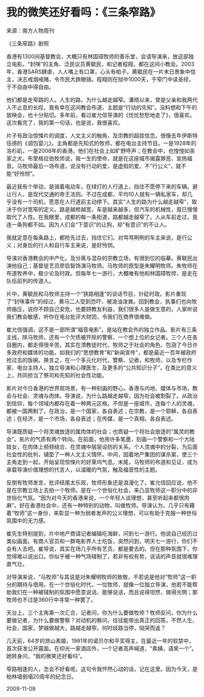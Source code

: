 # 我的微笑还好看吗：《三条窄路》

   来源：南方人物周刊

   《三条窄路》剧照
    
   香港有1300间基督教会，大概只有林国璋牧师的善乐堂，会请导演来，放这部独立电影。“封咪”的主角、泛民议员黄毓民，和记者程翔，都在这间小教会。2003年，香港SARS肆虐，人人嘴上有口罩，心头有帕子。黄毓民在一片末日景象中信主，决志戒烟戒赌，令市民大跌眼镜。程翔则在狱中1000天，于窄门中读圣经，于不自由中得自由。

   他们都是走窄路的人。人生的路，为什么越走越窄。潘晓以来，曾是父亲和我两代人不止息的长叹。我有幸在这间教会布道，主题是“行动的先知”。没料想和下午的放映会，也十分贴切。多年前，看过崔允信导演的《忧忧愁愁地走了》，很喜欢。这次看完了，我的第一句话，也是说，我很喜欢。
   
   片子有政治惊悚片的调度，人文主义的触角，及宗教的超拔信念。很像去年伊斯特伍德的《调包婴儿》。主角都是先知式的牧师，都在电台主持节目。一是1928年的洛杉矶，一是2008年的香港。他们在社会上如旷野呼声；在教会中，也惶惶如丧家之犬。布里格拉伯牧师说，我一生的使命，就是在这座城市揭露罪恶、宣扬福音。马牧师最后一场布道，说没有行动的爱，是虚假的爱。不“行公义”，就不能“好怜悯”。
   
   最近我有个举动，是骑着电动车，在绿灯的人行道上，挡住不愿停下来的车辆。避让行人，是现代交通的帝王法则。不过在成都，平均10人就有一辆私家车，却几乎没有一个司机，愿意在人行道前主动停下。其实“人生的路为什么越走越窄”，取决于你对宽窄的定义。路是越修越宽，车是越来越多，但汽车的机械性，竟已慢慢取代了人性。在我眼里，成都的每一条街道，路都越走越窄了。人从车前走过，竟连一条狗都不如。因为人们会“下意识”的让狗，却“有意识”的不让人。
   
   我就定意在每条路上，都抢先过去，挡住它们。对骂骂咧咧的车主来说，是行公义；对身后的行人和自行车主来说，是好怜悯。
   
   导演对香港教会的中产化，及分离与混杂的宗教立场，有很到位的临摹。黄毓民出演他自己；基督徒艺员廖启智饰演马牧师。马牧师的原型是朱耀明牧师。朱牧师在布道牧养中，极少论及时政。但每年七一游行，大概唯有他和林国璋牧师，是走在队伍前列的传道人。
   
   片中，黄毓民和马牧师主持一个“狭路相逢”的谈话节目，针砭时政。影片重现了“封咪事件”的经过，黄马二人受到恐吓，被泼油泼粪。回到教会，执事们也向牧师施压，说你不顾自己安危，也要顾教友利益，我们很多人是做生意的，人家听说我们教会敏感，听你在电台批评大财团，令我们在商界很难做。
   
   崔允信强调，这不是一部所谓“福音电影”。是站在教会外的独立作品。影片有三条主线，除马牧师，还有一个欠债被开除的警察，一个想上位的女记者。三个人在各自圈内，都走得很辛苦。其实在清教徒时代，牧师之于社会的角色，包涵了今日许多政府和媒体的功能。如我们的“思想教育”和“新闻宣传”，都是最近一百年被政府抢过去的饭碗。换言之，在一个多元化时代，警察、记者，和牧师，以及专栏作家、电台主持人，独立导演和心理医生，及更多的“公共知识分子”，在类比的意义上，共同担当了祭司和先知的社会性功能。
   
   影片对今日香港的世界观场景，有一种刻画的野心。香港与内地、媒体与市场，教会与社会、灵魂与肉体。导演说，为什么路越走越窄，因为社会被割裂了。从政治到信仰，每个领域内都存在着一种两元区格。不但是一座城市，连每个人的灵魂，都被一国两制了。在政治，是一个国家，各自表述；在宗教，是一个耶稣，各自表述；在经济，是一个市场，各自表述；在传媒，是一个真相，各自表述。
   
   导演既质疑一个将灵魂放逐的属肉体的社会；也质疑一个将社会放逐的“属灵的教会”。影片的气质有两个转向。在前面，他用许多笔墨，刻画一个警察和一个大陆妓女，在肉体上频频结合、在灵魂中层层设防的关系。个人灵魂中的分裂，为后面社会性的批判，铺垫了一种人文主义情怀。中间，因着地产集团的谋杀案，使三个主角走到一起，开始呈现惊悚片的好莱坞气息。末尾，马牧师的布道和见证，成为承载导演价值理想的代言人，以温暖的气氛，触及福音性的主题。
   
   反倒有牧师发言，批评结尾太乐观，牧师形象还是浪漫化了。崔允信回应说，他不是在宗教立场上去拍一个牧师。是在一个世俗化社会，来凸显牧师这一职分中的非世俗化气氛。“因为对今天的香港来说，一个年轻人谈理想，甚至听起来都很肉麻”。好在香港社会中，还有一种特别的动物，叫做牧师。导演认为，几乎只有藉着“牧师”这一身份，来彰显一种为弱者发声的公义理想，可以有助于克服一种世俗氛围中的无力感。
   
   崔先生特别提到，片中地产商请记者编辑吃海鲜，问到七一游行。他说自己经历过类似画面。有商人官员和一群电影界人士吃饭，突然问到，明天七一游行，你们不会有人去吧。崔导说，其实在场几乎所有艺员，都是要去的。但在那种氛围下，你觉得难以说出口。你似乎被一种气场辖制了，若非有权有势，说话的声音就很难理直气壮。
   
   对导演来说，“马牧师”与其说是对朱耀明牧师的致敬，不若说是他对“牧师”这一职分的期待与借用。在一个世俗化时代，一位牧师，就像一位独立导演，他若不能帮助我们在一种被辖制的氛围中愿意说话、能够说话，而且说得坦然，做得光明；那牧师也不过是360行中寻常一种罢了。
   
   天台上，三个主角第一次汇合，记者问，你为什么要做牧师？牧师反问，你为什么要做记者，为什么要做警察？对动机的察问，往往能带出真正的回答。不然人生、社会，国家，梦越做越大，路越走越窄。何时歧路当停，恸哭而返？
   
   几天前，64岁的昂山素姬，1991年的诺贝尔和平奖得主，在最近一年的软禁中，首次获准公开露面。在仰光一家酒店外，一个记者高声喊道，“素姨，请笑一个”。她转身问，“我的微笑还好看吗”。
   
   窄路相逢的人，怎会不好看呢。这句令我怦然心动的话，记在这里。因为今天，是柏林墙倒塌20周年的纪念日。
   
   2009-11-09
